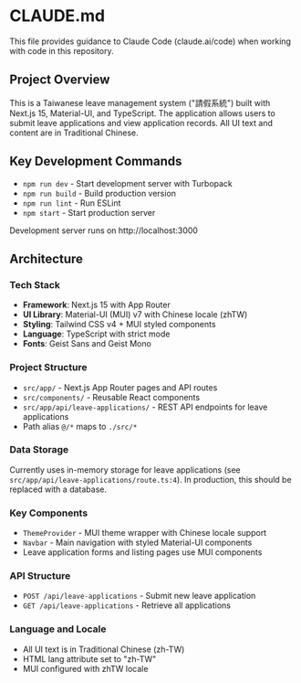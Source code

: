 # CLAUDE.md

This file provides guidance to Claude Code (claude.ai/code) when working with code in this repository.

## Project Overview

This is a Taiwanese leave management system ("請假系統") built with Next.js 15, Material-UI, and TypeScript. The application allows users to submit leave applications and view application records. All UI text and content are in Traditional Chinese.

## Key Development Commands

- `npm run dev` - Start development server with Turbopack
- `npm run build` - Build production version
- `npm run lint` - Run ESLint
- `npm start` - Start production server

Development server runs on http://localhost:3000

## Architecture

### Tech Stack
- **Framework**: Next.js 15 with App Router
- **UI Library**: Material-UI (MUI) v7 with Chinese locale (zhTW)
- **Styling**: Tailwind CSS v4 + MUI styled components
- **Language**: TypeScript with strict mode
- **Fonts**: Geist Sans and Geist Mono

### Project Structure
- `src/app/` - Next.js App Router pages and API routes
- `src/components/` - Reusable React components
- `src/app/api/leave-applications/` - REST API endpoints for leave applications
- Path alias `@/*` maps to `./src/*`

### Data Storage
Currently uses in-memory storage for leave applications (see `src/app/api/leave-applications/route.ts:4`). In production, this should be replaced with a database.

### Key Components
- `ThemeProvider` - MUI theme wrapper with Chinese locale support
- `Navbar` - Main navigation with styled Material-UI components
- Leave application forms and listing pages use MUI components

### API Structure
- `POST /api/leave-applications` - Submit new leave application
- `GET /api/leave-applications` - Retrieve all applications

### Language and Locale
- All UI text is in Traditional Chinese (zh-TW)
- HTML lang attribute set to "zh-TW"
- MUI configured with zhTW locale